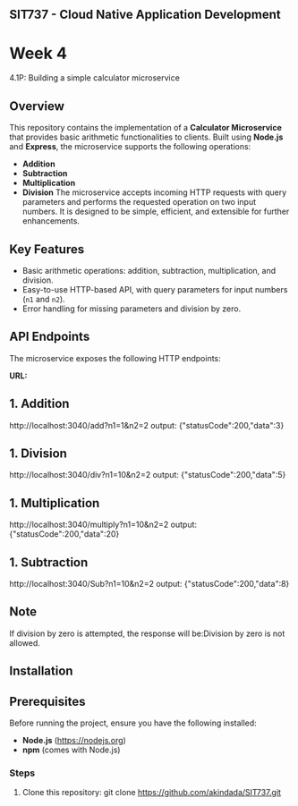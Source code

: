 ## SIT737 - Cloud Native Application Development

# Week 4
4.1P: Building a simple calculator microservice

## Overview
This repository contains the implementation of a **Calculator Microservice** that provides basic arithmetic functionalities to clients. Built using **Node.js** and **Express**, the microservice supports the following operations:
- **Addition**
- **Subtraction**
- **Multiplication**
- **Division**
The microservice accepts incoming HTTP requests with query parameters and performs the requested operation on two input numbers. It is designed to be simple, efficient, and extensible for further enhancements.
## Key Features
- Basic arithmetic operations: addition, subtraction, multiplication, and division.
- Easy-to-use HTTP-based API, with query parameters for input numbers (`n1` and `n2`).
- Error handling for missing parameters and division by zero.
## API Endpoints
The microservice exposes the following HTTP endpoints:

**URL:**
## 1. Addition
http://localhost:3040/add?n1=1&n2=2
output: {"statusCode":200,"data":3}

## 1. Division
http://localhost:3040/div?n1=10&n2=2
output: {"statusCode":200,"data":5}

## 1. Multiplication
http://localhost:3040/multiply?n1=10&n2=2
output: {"statusCode":200,"data":20}

## 1. Subtraction
http://localhost:3040/Sub?n1=10&n2=2
output: {"statusCode":200,"data":8}

## Note
If division by zero is attempted, the response will be:Division by zero is not allowed.


## Installation

## Prerequisites
Before running the project, ensure you have the following installed:
- **Node.js** (https://nodejs.org)
- **npm** (comes with Node.js)

### Steps

1. Clone this repository:
 git clone https://github.com/akindada/SIT737.git


